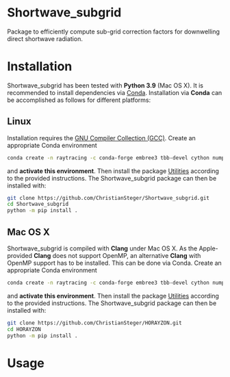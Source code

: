 # Shortwave_subgrid
Package to efficiently compute sub-grid correction factors for downwelling direct shortwave radiation.

# Installation

Shortwave_subgrid has been tested with **Python 3.9** (Mac OS X).
It is recommended to install dependencies via [Conda](https://docs.conda.io/en/latest/#).
Installation via **Conda** can be accomplished as follows for different platforms:

## Linux

Installation requires the [GNU Compiler Collection (GCC)](https://gcc.gnu.org). Create an appropriate Conda environment

```bash
conda create -n raytracing -c conda-forge embree3 tbb-devel cython numpy scipy xarray matplotlib cartopy netcdf4 cmcrameri skyfield
```

and **activate this environment**.
Then install the package [Utilities](https://github.com/ChristianSteger/Utilities) according to the provided instructions.
The Shortwave_subgrid package can then be installed with:

```bash
git clone https://github.com/ChristianSteger/Shortwave_subgrid.git
cd Shortwave_subgrid
python -m pip install .
```

## Mac OS X

Shortwave_subgrid is compiled with **Clang** under Mac OS X. As the Apple-provided **Clang** does not support OpenMP, an alternative **Clang** with OpenMP support has to be installed.
This can be done via Conda. Create an appropriate Conda environment

```bash
conda create -n raytracing -c conda-forge embree3 tbb-devel cython numpy scipy xarray matplotlib cartopy netcdf4 cmcrameri skyfield c-compiler openmp python=3.9
```

and **activate this environment**.
Then install the package [Utilities](https://github.com/ChristianSteger/Utilities) according to the provided instructions.
The Shortwave_subgrid package can then be installed with:

```bash
git clone https://github.com/ChristianSteger/HORAYZON.git
cd HORAYZON
python -m pip install .
```

# Usage